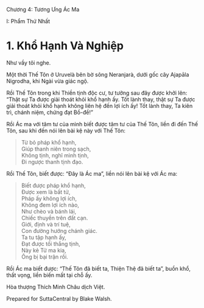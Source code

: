  

Chương 4: Tương Ưng Ác Ma

I: Phẩm Thứ Nhất

# 1\. Khổ Hạnh Và Nghiệp

Như vầy tôi nghe.

Một thời Thế Tôn ở Uruvelà bên bờ sông Neranjarà, dưới gốc cây Ajapāla Nigrodha, khi Ngài vừa giác ngộ.

Rồi Thế Tôn trong khi Thiền tịnh độc cư, tư tưởng sau đây được khởi lên: “Thật sự Ta được giải thoát khỏi khổ hạnh ấy. Tốt lành thay, thật sự Ta được giải thoát khỏi khổ hạnh không liên hệ đến lợi ích ấy! Tốt lành thay, Ta kiên trì, chánh niệm, chứng đạt Bồ-đề!”

Rồi Ác ma với tâm tư của mình biết được tâm tư của Thế Tôn, liền đi đến Thế Tôn, sau khi đến nói lên bài kệ này với Thế Tôn:

> Từ bỏ pháp khổ hạnh,  
> Giúp thanh niên trong sạch,  
> Không tịnh, nghĩ mình tịnh,  
> Ði ngược thanh tịnh đạo.

Rồi Thế Tôn, biết được: “Ðây là Ác ma”, liền nói lên bài kệ với Ác ma:

> Biết được pháp khổ hạnh,  
> Ðược xem là bất tử,  
> Pháp ấy không lợi ích,  
> Không đem lợi ích nào,  
> Như chèo và bánh lái,  
> Chiếc thuyền trên đất cạn.  
> Giới, định và trí tuệ,  
> Con đường hướng chánh giác.  
> Ta tu tập hạnh ấy,  
> Ðạt được tối thắng tịnh,  
> Này kẻ Tử ma kia,  
> Ông bị bại trận rồi.

Rồi Ác ma biết được: “Thế Tôn đã biết ta, Thiện Thệ đã biết ta”, buồn khổ, thất vọng, liền biến mất tại chỗ ấy.

Hòa thượng Thích Minh Châu dịch Việt.

Prepared for SuttaCentral by Blake Walsh.